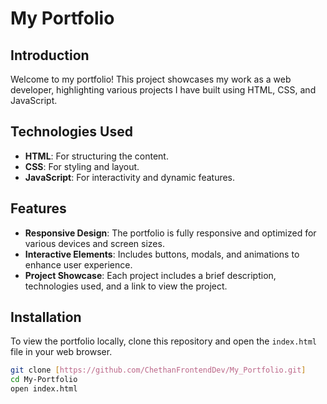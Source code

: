 # My Portfolio

## Introduction
Welcome to my portfolio! This project showcases my work as a web developer, highlighting various projects I have built using HTML, CSS, and JavaScript. 

## Technologies Used
- **HTML**: For structuring the content.
- **CSS**: For styling and layout.
- **JavaScript**: For interactivity and dynamic features.

## Features
- **Responsive Design**: The portfolio is fully responsive and optimized for various devices and screen sizes.
- **Interactive Elements**: Includes buttons, modals, and animations to enhance user experience.
- **Project Showcase**: Each project includes a brief description, technologies used, and a link to view the project.

## Installation
To view the portfolio locally, clone this repository and open the `index.html` file in your web browser.

```bash
git clone [https://github.com/ChethanFrontendDev/My_Portfolio.git]
cd My-Portfolio
open index.html
